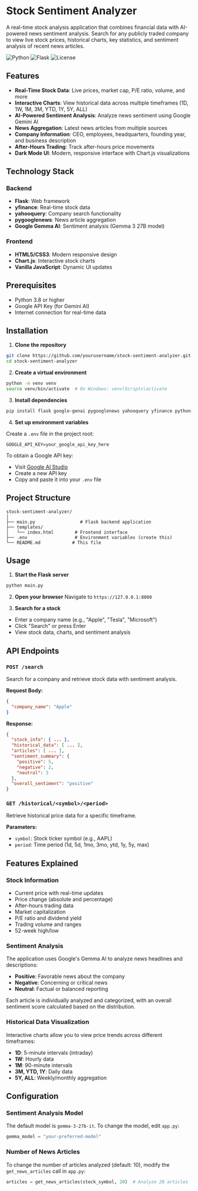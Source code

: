 # Stock Sentiment Analyzer

A real-time stock analysis application that combines financial data with AI-powered news sentiment analysis. Search for any publicly traded company to view live stock prices, historical charts, key statistics, and sentiment analysis of recent news articles.

![Python](https://img.shields.io/badge/Python-3.8+-blue.svg)
![Flask](https://img.shields.io/badge/Flask-2.0+-green.svg)
![License](https://img.shields.io/badge/License-MIT-yellow.svg)

## Features

- **Real-Time Stock Data**: Live prices, market cap, P/E ratio, volume, and more
- **Interactive Charts**: View historical data across multiple timeframes (1D, 1W, 1M, 3M, YTD, 1Y, 5Y, ALL)
- **AI-Powered Sentiment Analysis**: Analyze news sentiment using Google Gemini AI
- **News Aggregation**: Latest news articles from multiple sources
- **Company Information**: CEO, employees, headquarters, founding year, and business description
- **After-Hours Trading**: Track after-hours price movements
- **Dark Mode UI**: Modern, responsive interface with Chart.js visualizations

## Technology Stack

### Backend
- **Flask**: Web framework
- **yfinance**: Real-time stock data
- **yahooquery**: Company search functionality
- **pygooglenews**: News article aggregation
- **Google Gemma AI**: Sentiment analysis (Gemma 3 27B model)

### Frontend
- **HTML5/CSS3**: Modern responsive design
- **Chart.js**: Interactive stock charts
- **Vanilla JavaScript**: Dynamic UI updates

## Prerequisites

- Python 3.8 or higher
- Google API Key (for Gemini AI)
- Internet connection for real-time data

## Installation

1. **Clone the repository**
```bash
git clone https://github.com/yourusername/stock-sentiment-analyzer.git
cd stock-sentiment-analyzer
```

2. **Create a virtual environment**
```bash
python -m venv venv
source venv/bin/activate  # On Windows: venv\Scripts\activate
```

3. **Install dependencies**
```bash
pip install flask google-genai pygooglenews yahooquery yfinance python-dotenv
```

4. **Set up environment variables**

Create a `.env` file in the project root:
```
GOOGLE_API_KEY=your_google_api_key_here
```

To obtain a Google API key:
- Visit [Google AI Studio](https://makersuite.google.com/app/apikey)
- Create a new API key
- Copy and paste it into your `.env` file

## Project Structure

```
stock-sentiment-analyzer/
│
├── main.py                 # Flask backend application
├── templates/
│   └── index.html        # Frontend interface
├── .env                  # Environment variables (create this)
└── README.md            # This file
```

## Usage

1. **Start the Flask server**
```bash
python main.py
```

2. **Open your browser**
Navigate to `https://127.0.0.1:8000`

3. **Search for a stock**
- Enter a company name (e.g., "Apple", "Tesla", "Microsoft")
- Click "Search" or press Enter
- View stock data, charts, and sentiment analysis

## API Endpoints

### `POST /search`
Search for a company and retrieve stock data with sentiment analysis.

**Request Body:**
```json
{
  "company_name": "Apple"
}
```

**Response:**
```json
{
  "stock_info": { ... },
  "historical_data": [ ... ],
  "articles": [ ... ],
  "sentiment_summary": {
    "positive": 5,
    "negative": 2,
    "neutral": 3
  },
  "overall_sentiment": "positive"
}
```

### `GET /historical/<symbol>/<period>`
Retrieve historical price data for a specific timeframe.

**Parameters:**
- `symbol`: Stock ticker symbol (e.g., AAPL)
- `period`: Time period (1d, 5d, 1mo, 3mo, ytd, 1y, 5y, max)

## Features Explained

### Stock Information
- Current price with real-time updates
- Price change (absolute and percentage)
- After-hours trading data
- Market capitalization
- P/E ratio and dividend yield
- Trading volume and ranges
- 52-week high/low

### Sentiment Analysis
The application uses Google's Gemma AI to analyze news headlines and descriptions:
- **Positive**: Favorable news about the company
- **Negative**: Concerning or critical news
- **Neutral**: Factual or balanced reporting

Each article is individually analyzed and categorized, with an overall sentiment score calculated based on the distribution.

### Historical Data Visualization
Interactive charts allow you to view price trends across different timeframes:
- **1D**: 5-minute intervals (intraday)
- **1W**: Hourly data
- **1M**: 90-minute intervals
- **3M, YTD, 1Y**: Daily data
- **5Y, ALL**: Weekly/monthly aggregation

## Configuration

### Sentiment Analysis Model
The default model is `gemma-3-27b-it`. To change the model, edit `app.py`:
```python
gemma_model = "your-preferred-model"
```

### Number of News Articles
To change the number of articles analyzed (default: 10), modify the `get_news_articles` call in `app.py`:
```python
articles = get_news_articles(stock_symbol, 20)  # Analyze 20 articles
```
